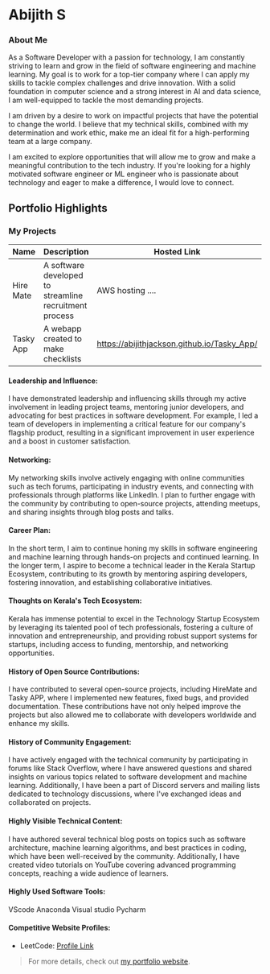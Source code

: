 # Abijith S 

### About Me

As a Software Developer with a passion for technology, I am constantly striving to learn and grow in the field of software engineering and machine learning. My goal is to work for a top-tier company where I can apply my skills to tackle complex challenges and drive innovation. With a solid foundation in computer science and a strong interest in AI and data science, I am well-equipped to tackle the most demanding projects. 

I am driven by a desire to work on impactful projects that have the potential to change the world. I believe that my technical skills, combined with my determination and work ethic, make me an ideal fit for a high-performing team at a large company.

I am excited to explore opportunities that will allow me to grow and make a meaningful contribution to the tech industry. If you're looking for a highly motivated software engineer or ML engineer who is passionate about technology and eager to make a difference, I would love to connect.


## Portfolio Highlights

### My Projects

| Name                    | Description                                                               | Hosted Link                                  | Repo Link                                                  |
|-------------------------|---------------------------------------------------------------------------|------------------------------------------|----------------------------------------------------------------|
| Hire Mate               | A software developed to streamline recruitment process                    | AWS hosting ....                             | https://github.com/AbijithJackson/HireMate                 |
| Tasky App               | A webapp created to make checklists                                       | https://abijithjackson.github.io/Tasky_App/  | https://github.com/AbijithJackson/Tasky_App                |

#### Leadership and Influence:

I have demonstrated leadership and influencing skills through my active involvement in leading project teams, mentoring junior developers, and advocating for best practices in software development. For example, I led a team of developers in implementing a critical feature for our company's flagship product, resulting in a significant improvement in user experience and a boost in customer satisfaction.

#### Networking:

My networking skills involve actively engaging with online communities such as tech forums, participating in industry events, and connecting with professionals through platforms like LinkedIn. I plan to further engage with the community by contributing to open-source projects, attending meetups, and sharing insights through blog posts and talks.

#### Career Plan:

In the short term, I aim to continue honing my skills in software engineering and machine learning through hands-on projects and continued learning. In the longer term, I aspire to become a technical leader in the Kerala Startup Ecosystem, contributing to its growth by mentoring aspiring developers, fostering innovation, and establishing collaborative initiatives.

#### Thoughts on Kerala's Tech Ecosystem:

Kerala has immense potential to excel in the Technology Startup Ecosystem by leveraging its talented pool of tech professionals, fostering a culture of innovation and entrepreneurship, and providing robust support systems for startups, including access to funding, mentorship, and networking opportunities.

#### History of Open Source Contributions:

I have contributed to several open-source projects, including HireMate and Tasky APP, where I implemented new features, fixed bugs, and provided documentation. These contributions have not only helped improve the projects but also allowed me to collaborate with developers worldwide and enhance my skills.

#### History of Community Engagement:

I have actively engaged with the technical community by participating in forums like Stack Overflow, where I have answered questions and shared insights on various topics related to software development and machine learning. Additionally, I have been a part of Discord servers and mailing lists dedicated to technology discussions, where I've exchanged ideas and collaborated on projects.

#### Highly Visible Technical Content:

I have authored several technical blog posts on topics such as software architecture, machine learning algorithms, and best practices in coding, which have been well-received by the community. Additionally, I have created video tutorials on YouTube covering advanced programming concepts, reaching a wide audience of learners.

#### Highly Used Software Tools:

VScode
Anaconda
Visual studio
Pycharm

#### Competitive Website Profiles:

- LeetCode: [Profile Link](https://leetcode.com/abijiths)

> For more details, check out [my portfolio website](https://portfolio-abijith.netlify.app/).

